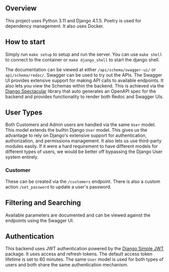 ## Overview
This project uses Python 3.11 and Django 4.1.5. Poetry is used for dependency management. It also uses Docker.

## How to start
Simply run `make setup` to setup and run the server. You can use `make shell` to connect to the container or 
`make django_shell` to start the django shell.

The documentation can be viewed at either `/api/schema/swagger-ui/` or `api/schema/redoc/`. Swagger can be used to try 
out the APIs. The Swagger UI provides extensive support for making API calls to available endpoints. It also lets you 
view the Schemas within the backend. This is achieved via the [Django Spectacular](https://drf-spectacular.readthedocs.io/en/latest/) 
library that auto generates an OpenAPI spec for the backend and provides functionality to render both Redoc and Swagger 
UIs.

## User Types
Both Customers and Admin users are handled via the same `User` model. This model extends the builtin Django `User` model.
This gives us the advantage to rely on Django's extensive support for authentication, authorization, and permissions 
management. It also lets us use third-party modules easily. If it were a hard requirement to have different models for 
different types of users, we would be better off bypassing the Django User system entirely.

### Customer
These can be created via the `/customers` endpoint. There is also a custom action `/set_password` to update a user's 
password.

## Filtering and Searching
Available parameters are documented and can be viewed against the endpoints using the Swagger UI.

## Authentication

This backend uses JWT authentication powered by the [Django Simple JWT](https://django-rest-framework-simplejwt.readthedocs.io/en/latest/)
package. It uses access and refresh tokens. The default access token lifetime is set to 60 minutes. The same `User` model is used for both types of users and both share the same authentication mechanism.
